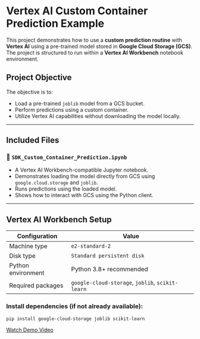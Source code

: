 # Vertex AI Custom Container Prediction Example

This project demonstrates how to use a **custom prediction routine** with **Vertex AI** using a pre-trained model stored in **Google Cloud Storage (GCS)**. The project is structured to run within a **Vertex AI Workbench** notebook environment.

## Project Objective

The objective is to:
- Load a pre-trained `joblib` model from a GCS bucket.
- Perform predictions using a custom container.
- Utilize Vertex AI capabilities without downloading the model locally.

---

## Included Files

### 📄 `SDK_Custom_Container_Prediction.ipynb`
- A Vertex AI Workbench-compatible Jupyter notebook.
- Demonstrates loading the model directly from GCS using `google.cloud.storage` and `joblib`.
- Runs predictions using the loaded model.
- Shows how to interact with GCS using the Python client.


---

## Vertex AI Workbench Setup

| Configuration        | Value                        |
|----------------------|------------------------------|
| Machine type         | `e2-standard-2`              |
| Disk type            | `Standard persistent disk`   |
| Python environment   | Python 3.8+ recommended      |
| Required packages    | `google-cloud-storage`, `joblib`, `scikit-learn` |

### Install dependencies (if not already available):

```bash
pip install google-cloud-storage joblib scikit-learn
```
[Watch Demo Video](https://www.youtube.com/watch?v=68YxDKlAdP4)
